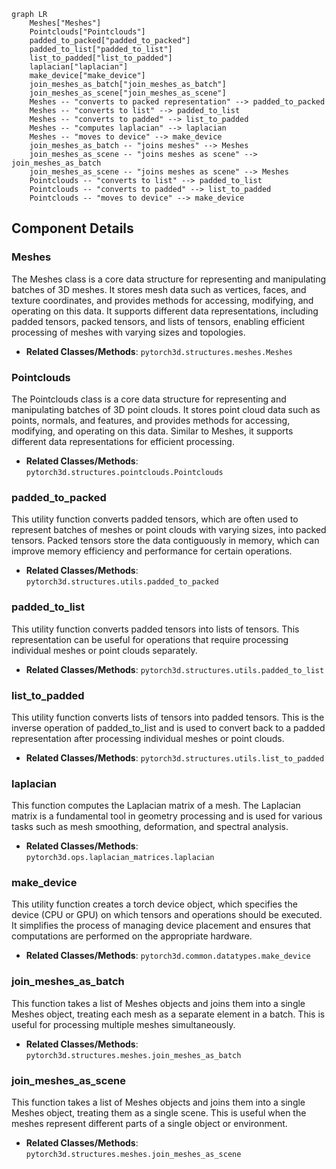```mermaid
graph LR
    Meshes["Meshes"]
    Pointclouds["Pointclouds"]
    padded_to_packed["padded_to_packed"]
    padded_to_list["padded_to_list"]
    list_to_padded["list_to_padded"]
    laplacian["laplacian"]
    make_device["make_device"]
    join_meshes_as_batch["join_meshes_as_batch"]
    join_meshes_as_scene["join_meshes_as_scene"]
    Meshes -- "converts to packed representation" --> padded_to_packed
    Meshes -- "converts to list" --> padded_to_list
    Meshes -- "converts to padded" --> list_to_padded
    Meshes -- "computes laplacian" --> laplacian
    Meshes -- "moves to device" --> make_device
    join_meshes_as_batch -- "joins meshes" --> Meshes
    join_meshes_as_scene -- "joins meshes as scene" --> join_meshes_as_batch
    join_meshes_as_scene -- "joins meshes as scene" --> Meshes
    Pointclouds -- "converts to list" --> padded_to_list
    Pointclouds -- "converts to padded" --> list_to_padded
    Pointclouds -- "moves to device" --> make_device
```

## Component Details

### Meshes
The Meshes class is a core data structure for representing and manipulating batches of 3D meshes. It stores mesh data such as vertices, faces, and texture coordinates, and provides methods for accessing, modifying, and operating on this data. It supports different data representations, including padded tensors, packed tensors, and lists of tensors, enabling efficient processing of meshes with varying sizes and topologies.
- **Related Classes/Methods**: `pytorch3d.structures.meshes.Meshes`

### Pointclouds
The Pointclouds class is a core data structure for representing and manipulating batches of 3D point clouds. It stores point cloud data such as points, normals, and features, and provides methods for accessing, modifying, and operating on this data. Similar to Meshes, it supports different data representations for efficient processing.
- **Related Classes/Methods**: `pytorch3d.structures.pointclouds.Pointclouds`

### padded_to_packed
This utility function converts padded tensors, which are often used to represent batches of meshes or point clouds with varying sizes, into packed tensors. Packed tensors store the data contiguously in memory, which can improve memory efficiency and performance for certain operations.
- **Related Classes/Methods**: `pytorch3d.structures.utils.padded_to_packed`

### padded_to_list
This utility function converts padded tensors into lists of tensors. This representation can be useful for operations that require processing individual meshes or point clouds separately.
- **Related Classes/Methods**: `pytorch3d.structures.utils.padded_to_list`

### list_to_padded
This utility function converts lists of tensors into padded tensors. This is the inverse operation of padded_to_list and is used to convert back to a padded representation after processing individual meshes or point clouds.
- **Related Classes/Methods**: `pytorch3d.structures.utils.list_to_padded`

### laplacian
This function computes the Laplacian matrix of a mesh. The Laplacian matrix is a fundamental tool in geometry processing and is used for various tasks such as mesh smoothing, deformation, and spectral analysis.
- **Related Classes/Methods**: `pytorch3d.ops.laplacian_matrices.laplacian`

### make_device
This utility function creates a torch device object, which specifies the device (CPU or GPU) on which tensors and operations should be executed. It simplifies the process of managing device placement and ensures that computations are performed on the appropriate hardware.
- **Related Classes/Methods**: `pytorch3d.common.datatypes.make_device`

### join_meshes_as_batch
This function takes a list of Meshes objects and joins them into a single Meshes object, treating each mesh as a separate element in a batch. This is useful for processing multiple meshes simultaneously.
- **Related Classes/Methods**: `pytorch3d.structures.meshes.join_meshes_as_batch`

### join_meshes_as_scene
This function takes a list of Meshes objects and joins them into a single Meshes object, treating them as a single scene. This is useful when the meshes represent different parts of a single object or environment.
- **Related Classes/Methods**: `pytorch3d.structures.meshes.join_meshes_as_scene`
